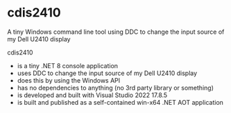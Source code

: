 # cdis2410
A tiny Windows command line tool using DDC to change the input source of my Dell U2410 display

cdis2410
- is a tiny .NET 8 console application
- uses DDC to change the input source of my Dell U2410 display
- does this by using the Windows API
- has no dependencies to anything (no 3rd party library or something)
- is developed and built with Visual Studio 2022 17.8.5
- is built and published as a self-contained win-x64 .NET AOT application
